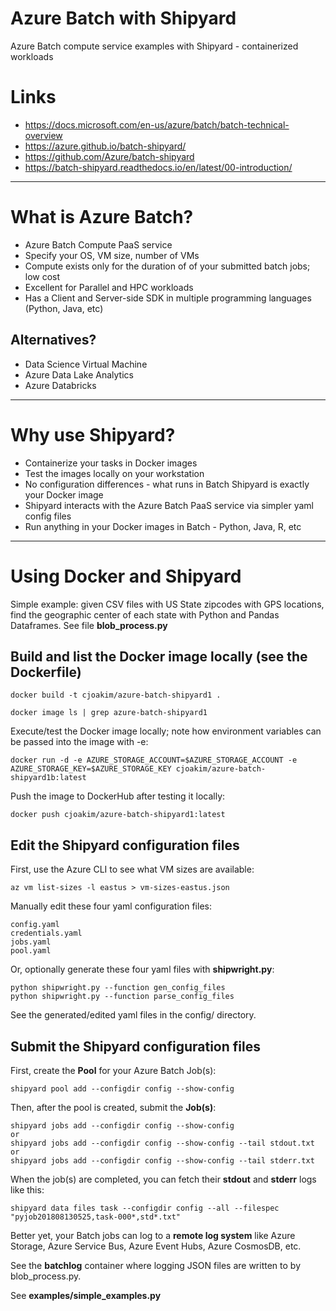 # Azure Batch with Shipyard

Azure Batch compute service examples with Shipyard - containerized workloads

# Links

- https://docs.microsoft.com/en-us/azure/batch/batch-technical-overview
- https://azure.github.io/batch-shipyard/
- https://github.com/Azure/batch-shipyard
- https://batch-shipyard.readthedocs.io/en/latest/00-introduction/

---

# What is Azure Batch?

- Azure Batch Compute PaaS service
- Specify your OS, VM size, number of VMs
- Compute exists only for the duration of of your submitted batch jobs; low cost
- Excellent for Parallel and HPC workloads
- Has a Client and Server-side SDK in multiple programming languages (Python, Java, etc)

## Alternatives?

- Data Science Virtual Machine
- Azure Data Lake Analytics
- Azure Databricks 

---

# Why use Shipyard?

- Containerize your tasks in Docker images
- Test the images locally on your workstation
- No configuration differences - what runs in Batch Shipyard is exactly your Docker image
- Shipyard interacts with the Azure Batch PaaS service via simpler yaml config files
- Run anything in your Docker images in Batch - Python, Java, R, etc

---

# Using Docker and Shipyard

Simple example: given CSV files with US State zipcodes with GPS locations,
find the geographic center of each state with Python and Pandas Dataframes.
See file **blob_process.py**

## Build and list the Docker image locally (see the Dockerfile)

```
docker build -t cjoakim/azure-batch-shipyard1 .

docker image ls | grep azure-batch-shipyard1 
```

Execute/test the Docker image locally; note how environment variables can
be passed into the image with -e:
```
docker run -d -e AZURE_STORAGE_ACCOUNT=$AZURE_STORAGE_ACCOUNT -e AZURE_STORAGE_KEY=$AZURE_STORAGE_KEY cjoakim/azure-batch-shipyard1b:latest
```

Push the image to DockerHub after testing it locally:
```
docker push cjoakim/azure-batch-shipyard1:latest
```

## Edit the Shipyard configuration files

First, use the Azure CLI to see what VM sizes are available:
```
az vm list-sizes -l eastus > vm-sizes-eastus.json
```

Manually edit these four yaml configuration files:
```
config.yaml
credentials.yaml
jobs.yaml
pool.yaml
```

Or, optionally generate these four yaml files with **shipwright.py**:
```
python shipwright.py --function gen_config_files
python shipwright.py --function parse_config_files
```

See the generated/edited yaml files in the config/ directory.


## Submit the Shipyard configuration files

First, create the **Pool** for your Azure Batch Job(s):
```
shipyard pool add --configdir config --show-config
```

Then, after the pool is created, submit the **Job(s)**:
```
shipyard jobs add --configdir config --show-config
or
shipyard jobs add --configdir config --show-config --tail stdout.txt
or
shipyard jobs add --configdir config --show-config --tail stderr.txt
```

When the job(s) are completed, you can fetch their **stdout** and **stderr** logs
like this:
```
shipyard data files task --configdir config --all --filespec "pyjob201808130525,task-000*,std*.txt"
```

Better yet, your Batch jobs can log to a **remote log system** like Azure Storage,
Azure Service Bus, Azure Event Hubs, Azure CosmosDB, etc.  

See the **batchlog** container where logging JSON files are written to by 
blob_process.py.

See **examples/simple_examples.py**

